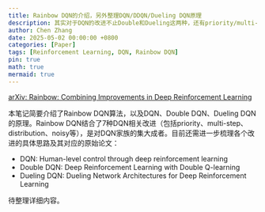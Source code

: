 ```yaml
---
title: Rainbow DQN的介绍，另外整理DQN/DDQN/Dueling DQN原理
description: 其实对于DQN的改进不止Double和Dueling这两种，还有priority/multi-step/distribution/noisy，加上DQN本身一共7种DQN算法，把这7种算法结合起来就被称为彩虹DQN。目前我还需要去弄明白这几种改进思路。另外，今天才意识到要去看这三个算法出处，他们各自对应了一篇论文。他们的题目分别是 Human-level control through deep reinforcement learning, Deep Reinforcement Learning with Double Q-learning, Dueling Network Architectures for Deep Reinforcement Learning 待整理!
author: Chen Zhang
date: 2025-05-02 00:00:00 +0800
categories: [Paper]
tags: [Reinforcement Learning, DQN, Rainbow DQN]
pin: true
math: true
mermaid: true
---
```


[arXiv: Rainbow: Combining Improvements in Deep Reinforcement Learning](https://arxiv.org/pdf/1710.02298)

本笔记简要介绍了Rainbow DQN算法，以及DQN、Double DQN、Dueling DQN的原理。Rainbow DQN结合了7种DQN相关改进（包括priority、multi-step、distribution、noisy等），是对DQN家族的集大成者。目前还需进一步梳理各个改进的具体思路及其对应的原始论文：

- DQN: Human-level control through deep reinforcement learning
- Double DQN: Deep Reinforcement Learning with Double Q-learning
- Dueling DQN: Dueling Network Architectures for Deep Reinforcement Learning

待整理详细内容。

